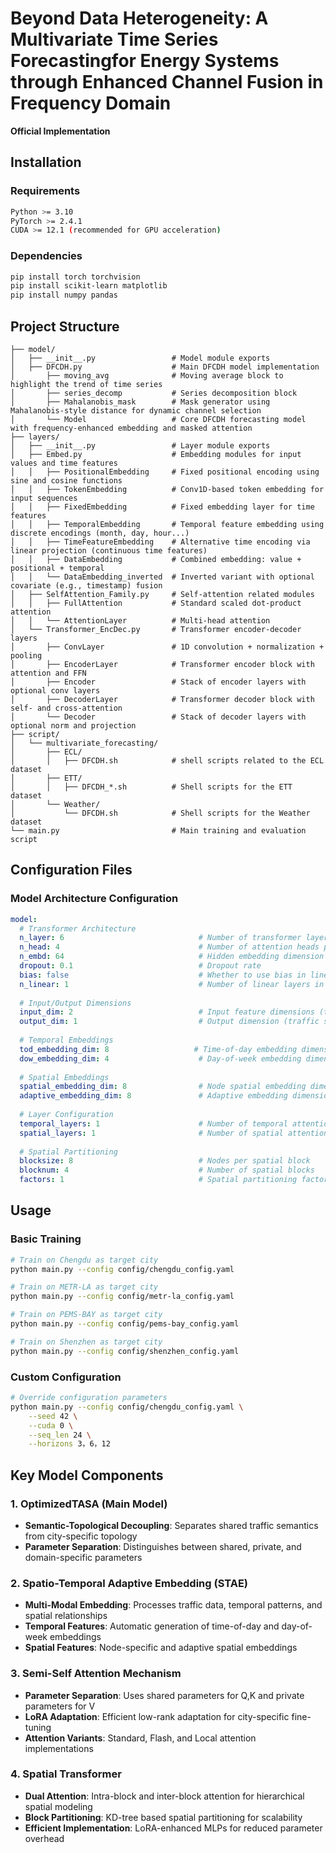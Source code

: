 # Beyond Data Heterogeneity: A Multivariate Time Series Forecastingfor Energy Systems through Enhanced Channel Fusion in Frequency Domain

**Official Implementation**

## Installation

### Requirements
```bash
Python >= 3.10
PyTorch >= 2.4.1
CUDA >= 12.1 (recommended for GPU acceleration)
```

### Dependencies
```bash
pip install torch torchvision 
pip install scikit-learn matplotlib
pip install numpy pandas 
```

## Project Structure

```
├── model/
│   ├── __init__.py                 # Model module exports
│   ├── DFCDH.py                    # Main DFCDH model implementation
│       ├── moving_avg              # Moving average block to highlight the trend of time series
│       ├── series_decomp           # Series decomposition block
│       ├── Mahalanobis_mask        # Mask generator using Mahalanobis-style distance for dynamic channel selection
│       └── Model                   # Core DFCDH forecasting model with frequency-enhanced embedding and masked attention
├── layers/
│   ├── __init__.py                 # Layer module exports
│   ├── Embed.py                    # Embedding modules for input values and time features
│   │   ├── PositionalEmbedding     # Fixed positional encoding using sine and cosine functions
│   │   ├── TokenEmbedding          # Conv1D-based token embedding for input sequences
│   │   ├── FixedEmbedding          # Fixed embedding layer for time features
│   │   ├── TemporalEmbedding       # Temporal feature embedding using discrete encodings (month, day, hour...)
│   │   ├── TimeFeatureEmbedding    # Alternative time encoding via linear projection (continuous time features)
│   │   ├── DataEmbedding           # Combined embedding: value + positional + temporal
│   │   └── DataEmbedding_inverted  # Inverted variant with optional covariate (e.g., timestamp) fusion
│   ├── SelfAttention_Family.py     # Self-attention related modules
│   │   ├── FullAttention           # Standard scaled dot-product attention
│   │   └── AttentionLayer          # Multi-head attention
│   └── Transformer_EncDec.py       # Transformer encoder-decoder layers
│       ├── ConvLayer               # 1D convolution + normalization + pooling
│       ├── EncoderLayer            # Transformer encoder block with attention and FFN
│       ├── Encoder                 # Stack of encoder layers with optional conv layers
│       ├── DecoderLayer            # Transformer decoder block with self- and cross-attention
│       └── Decoder                 # Stack of decoder layers with optional norm and projection
├── script/
│   └── multivariate_forecasting/
│       ├── ECL/
│       │   ├── DFCDH.sh            # shell scripts related to the ECL dataset
│       ├── ETT/
│       │   ├── DFCDH_*.sh          # Shell scripts for the ETT dataset
│       └── Weather/
│           └── DFCDH.sh            # Shell scripts for the Weather dataset
└── main.py                         # Main training and evaluation script
```

## Configuration Files

### Model Architecture Configuration
```yaml
model:
  # Transformer Architecture
  n_layer: 6                              # Number of transformer layers
  n_head: 4                               # Number of attention heads per layer
  n_embd: 64                              # Hidden embedding dimension
  dropout: 0.1                            # Dropout rate
  bias: false                             # Whether to use bias in linear layers
  n_linear: 1                             # Number of linear layers in MLP
  
  # Input/Output Dimensions
  input_dim: 2                            # Input feature dimensions (traffic + metadata)
  output_dim: 1                           # Output dimension (traffic speed prediction)
  
  # Temporal Embeddings
  tod_embedding_dim: 8                   # Time-of-day embedding dimension
  dow_embedding_dim: 4                    # Day-of-week embedding dimension
  
  # Spatial Embeddings
  spatial_embedding_dim: 8                # Node spatial embedding dimension
  adaptive_embedding_dim: 8               # Adaptive embedding dimension
  
  # Layer Configuration
  temporal_layers: 1                      # Number of temporal attention layers
  spatial_layers: 1                       # Number of spatial attention layers
  
  # Spatial Partitioning
  blocksize: 8                            # Nodes per spatial block
  blocknum: 4                             # Number of spatial blocks
  factors: 1                              # Spatial partitioning factor
```

## Usage

### Basic Training
```bash
# Train on Chengdu as target city
python main.py --config config/chengdu_config.yaml

# Train on METR-LA as target city
python main.py --config config/metr-la_config.yaml

# Train on PEMS-BAY as target city
python main.py --config config/pems-bay_config.yaml

# Train on Shenzhen as target city
python main.py --config config/shenzhen_config.yaml
```



### Custom Configuration
```bash
# Override configuration parameters
python main.py --config config/chengdu_config.yaml \
    --seed 42 \
    --cuda 0 \
    --seq_len 24 \
    --horizons 3，6，12
```

## Key Model Components

### 1. OptimizedTASA (Main Model)
- **Semantic-Topological Decoupling**: Separates shared traffic semantics from city-specific topology
- **Parameter Separation**: Distinguishes between shared, private, and domain-specific parameters

### 2. Spatio-Temporal Adaptive Embedding (STAE)
- **Multi-Modal Embedding**: Processes traffic data, temporal patterns, and spatial relationships
- **Temporal Features**: Automatic generation of time-of-day and day-of-week embeddings
- **Spatial Features**: Node-specific and adaptive spatial embeddings

### 3. Semi-Self Attention Mechanism
- **Parameter Separation**: Uses shared parameters for Q,K and private parameters for V
- **LoRA Adaptation**: Efficient low-rank adaptation for city-specific fine-tuning
- **Attention Variants**: Standard, Flash, and Local attention implementations

### 4. Spatial Transformer
- **Dual Attention**: Intra-block and inter-block attention for hierarchical spatial modeling
- **Block Partitioning**: KD-tree based spatial partitioning for scalability
- **Efficient Implementation**: LoRA-enhanced MLPs for reduced parameter overhead
